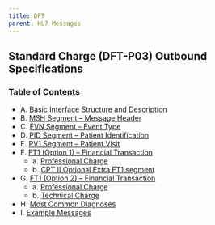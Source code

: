 ```yaml
---
title: DFT 
parent: HL7 Messages
---
```


## Standard Charge (DFT-P03) Outbound Specifications

### Table of Contents

- A. [Basic Interface Structure and Description](DFT_Results/Basic_Interface_Structure_and_Description.md)
- B. [MSH Segment – Message Header](MSH_Segment_Message_Header.md)
- C. [EVN Segment – Event Type](EVN_Segment_Event_Type.md)
- D. [PID Segment – Patient Identification](PID_Segment_Patient_Identification.md)
- E. [PV1 Segment – Patient Visit](PV1_Segment_Patient_Visit.md)
- F. [FT1 (Option 1) – Financial Transaction](FT1_Option1_Financial_Transaction.md)
   - a. [Professional Charge](FT1_Option1_Professional_Charge.md)
   - b. [CPT II Optional Extra FT1 segment](FT1_Option1_CPT_II_Optional_Extra_FT1_segment.md)
- G. [FT1 (Option 2) – Financial Transaction](FT1_Option2_Financial_Transaction.md)
   - a. [Professional Charge](FT1_Option2_Professional_Charge.md)
   - b. [Technical Charge](FT1_Option2_Technical_Charge.md)
- H. [Most Common Diagnoses](Most_Common_Diagnoses.md)
- I. [Example Messages](Example_Messages.md)

